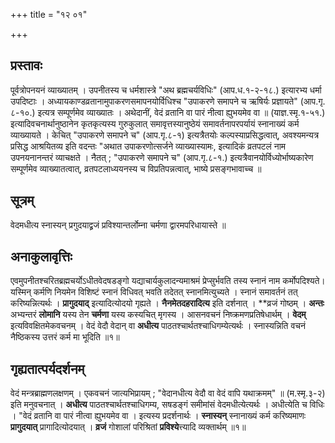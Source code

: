 +++
title = "१२ ०१"

+++

## प्रस्तावः
पूर्वत्रोपनयनं व्याख्यातम् ।
उपनीतस्य च धर्मशास्त्रे "अथ ब्रह्मचर्यविधिः" (आप.ध.१-२-१८.) इत्यारभ्य धर्मा उपदिष्टाः ।
अध्यायकाण्डव्रतानामुपाकरणसमापनयोर्विधिश्च "उपाकरणे समापने च ऋषिर्यः प्रज्ञायते" (आप.गृ. ८-१०.) इत्यत्र सम्पूर्णमेव व्याख्यातः ।
अथेदानीं,
वेदं व्रतानि वा पारं नीत्वा ह्युभयमेव वा ॥
(याज्ञ.स्मृ.१-५१.) इत्यादिवचनार्थानुष्ठानेन कृतकृत्यस्य गुरुकुलात् समावृत्तस्यानुष्ठेयं समावर्तनापरपर्यायं स्नानाख्यं कर्म व्याख्यायते ।
केचित् "उपाकरणे समापने च" (आप.गृ.८-१) इत्यत्रैतयोः कल्पस्याप्रसिद्धत्वात्, अवश्यमन्यत्र प्रसिद्ध आश्रयितव्य इति वदन्तः
"अथात उपाकरणोत्सर्जने व्याख्यास्यामः, इत्यादिकं व्रतपटलं नाम उपनयनानन्तरं व्याचक्षते ।
नैतत् ; "उपाकरणे समापने च" (आप.गृ.८-१.) इत्यत्रैवानयोर्विध्योर्भाष्यकारेण सम्पूर्णमेव व्याख्यातत्वात्, व्रतपटलाध्ययनस्य च विप्रतिपन्नत्वात्, भाष्ये प्रसङ्गभावाच्च ॥

## सूत्रम्
वेदमधीत्य स्नास्यन् प्रगुदयाद्व्रजं प्रविश्यान्तर्लोम्ना चर्मणा द्वारमपरिधायास्ते ॥

## अनाकुलावृत्तिः
एवमुपनीतश्चरितब्रह्मचर्योऽधीतवेदषडङ्गो यद्याचार्यकुलादन्यमाश्रमं प्रेप्सुर्भवति तस्य स्नानं नाम कर्मोपदिश्यते। यस्मिन् कर्मणि नियमेन विशिष्टं स्नानं विधिवत् भवति तदेतत् स्नानमित्युच्यते ।
स्नानं समावर्तनं तत् करिष्यन्नित्यर्थः ।
**प्रागुदयाद्** इत्यादित्योदयो गृह्यते ।
**नैनमेतदहरादित्य** इति दर्शनात् ।
**व्रजं गोष्ठम् ।
**अन्तः**
अभ्यन्तरं **लोमानि** यस्य तेन **चर्मणा** यस्य कस्यचित् मृगस्य ।
आसनवचनं निष्क्रमणप्रतिषेधार्थम् ।
**वेदम्** इत्यविवक्षितमेकवचनम् ।
वेदं वेदौ वेदान् वा **अधीत्य** पाठतश्चार्थतश्चाधिगम्येत्यर्थः ।
स्नास्यन्निति वचनं नैष्ठिकस्य उत्तरं कर्म मा भूदिति ॥१॥

## गृह्यतात्पर्यदर्शनम्
वेदं मन्त्रब्राह्मणलक्षणम् ।
एकवचनं जात्यभिप्रायम् ; "वेदानधीत्य वेदौ वा वेदं वापि यथाक्रमम्" ॥
(म.स्मृ.३-२)
इति मनुवचनात् ।
**अधीत्य** पाठतश्चार्थतश्चाधिगम्य, सषडङ्गं समीमांसं वेदमधीत्येत्यर्थः ।
अधीत्येति च विधिः ।
"वेदं व्रतानि वा पारं नीत्वा ह्युभयमेव वा ।
इत्यस्य प्रदर्शनार्थः ।
**स्नास्यन्** स्नानाख्यं कर्म करिष्यमाणः **प्रागुदयात्** प्रागादित्योदयात् ।
**व्रजं** गोशालां परिश्रितां **प्रविश्ये**त्त्यादि व्यक्तार्थम् ॥१॥
